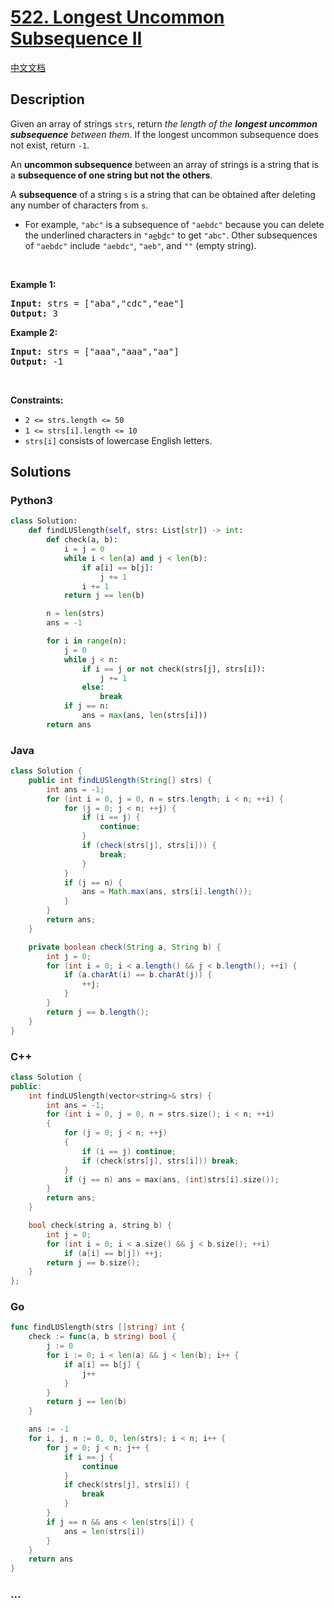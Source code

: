 # [522. Longest Uncommon Subsequence II](https://leetcode.com/problems/longest-uncommon-subsequence-ii)

[中文文档](/solution/0500-0599/0522.Longest%20Uncommon%20Subsequence%20II/README.md)

## Description

<p>Given an array of strings <code>strs</code>, return <em>the length of the <strong>longest uncommon subsequence</strong> between them</em>. If the longest uncommon subsequence does not exist, return <code>-1</code>.</p>

<p>An <strong>uncommon subsequence</strong> between an array of strings is a string that is a <strong>subsequence of one string but not the others</strong>.</p>

<p>A <strong>subsequence</strong> of a string <code>s</code> is a string that can be obtained after deleting any number of characters from <code>s</code>.</p>

<ul>
	<li>For example, <code>&quot;abc&quot;</code> is a subsequence of <code>&quot;aebdc&quot;</code> because you can delete the underlined characters in <code>&quot;a<u>e</u>b<u>d</u>c&quot;</code> to get <code>&quot;abc&quot;</code>. Other subsequences of <code>&quot;aebdc&quot;</code> include <code>&quot;aebdc&quot;</code>, <code>&quot;aeb&quot;</code>, and <code>&quot;&quot;</code> (empty string).</li>
</ul>

<p>&nbsp;</p>
<p><strong>Example 1:</strong></p>
<pre><strong>Input:</strong> strs = ["aba","cdc","eae"]
<strong>Output:</strong> 3
</pre><p><strong>Example 2:</strong></p>
<pre><strong>Input:</strong> strs = ["aaa","aaa","aa"]
<strong>Output:</strong> -1
</pre>
<p>&nbsp;</p>
<p><strong>Constraints:</strong></p>

<ul>
	<li><code>2 &lt;= strs.length &lt;= 50</code></li>
	<li><code>1 &lt;= strs[i].length &lt;= 10</code></li>
	<li><code>strs[i]</code> consists of lowercase English letters.</li>
</ul>

## Solutions

<!-- tabs:start -->

### **Python3**

```python
class Solution:
    def findLUSlength(self, strs: List[str]) -> int:
        def check(a, b):
            i = j = 0
            while i < len(a) and j < len(b):
                if a[i] == b[j]:
                    j += 1
                i += 1
            return j == len(b)

        n = len(strs)
        ans = -1

        for i in range(n):
            j = 0
            while j < n:
                if i == j or not check(strs[j], strs[i]):
                    j += 1
                else:
                    break
            if j == n:
                ans = max(ans, len(strs[i]))
        return ans
```

### **Java**

```java
class Solution {
    public int findLUSlength(String[] strs) {
        int ans = -1;
        for (int i = 0, j = 0, n = strs.length; i < n; ++i) {
            for (j = 0; j < n; ++j) {
                if (i == j) {
                    continue;
                }
                if (check(strs[j], strs[i])) {
                    break;
                }
            }
            if (j == n) {
                ans = Math.max(ans, strs[i].length());
            }
        }
        return ans;
    }

    private boolean check(String a, String b) {
        int j = 0;
        for (int i = 0; i < a.length() && j < b.length(); ++i) {
            if (a.charAt(i) == b.charAt(j)) {
                ++j;
            }
        }
        return j == b.length();
    }
}
```

### **C++**

```cpp
class Solution {
public:
    int findLUSlength(vector<string>& strs) {
        int ans = -1;
        for (int i = 0, j = 0, n = strs.size(); i < n; ++i)
        {
            for (j = 0; j < n; ++j)
            {
                if (i == j) continue;
                if (check(strs[j], strs[i])) break;
            }
            if (j == n) ans = max(ans, (int)strs[i].size());
        }
        return ans;
    }

    bool check(string a, string b) {
        int j = 0;
        for (int i = 0; i < a.size() && j < b.size(); ++i)
            if (a[i] == b[j]) ++j;
        return j == b.size();
    }
};
```

### **Go**

```go
func findLUSlength(strs []string) int {
	check := func(a, b string) bool {
		j := 0
		for i := 0; i < len(a) && j < len(b); i++ {
			if a[i] == b[j] {
				j++
			}
		}
		return j == len(b)
	}

	ans := -1
	for i, j, n := 0, 0, len(strs); i < n; i++ {
		for j = 0; j < n; j++ {
			if i == j {
				continue
			}
			if check(strs[j], strs[i]) {
				break
			}
		}
		if j == n && ans < len(strs[i]) {
			ans = len(strs[i])
		}
	}
	return ans
}
```

### **...**

```

```

<!-- tabs:end -->

